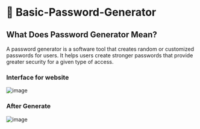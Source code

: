 # 🔑 Basic-Password-Generator

## What Does Password Generator Mean?

A password generator is a software tool that creates random or customized passwords for users. 
It helps users create stronger passwords that provide greater security for a given type of access.

### Interface for website
![image](https://user-images.githubusercontent.com/77519856/198311209-61fb687b-bee7-409b-9f8e-01480e27319a.png)

### After Generate
![image](https://user-images.githubusercontent.com/77519856/198311517-edf9af98-056b-4d2d-b6c0-ce87ea7ef3be.png)
